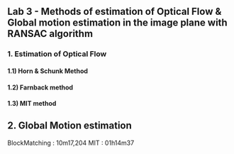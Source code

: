 

## Lab 3 - Methods of estimation of Optical Flow & Global motion estimation in the image plane with RANSAC algorithm

### 1. Estimation of Optical Flow
#### 1.1) Horn & Schunk Method

#### 1.2) Farnback method

#### 1.3) MIT method

## 2. Global Motion estimation


BlockMatching : 10m17,204
MIT : 01h14m37
